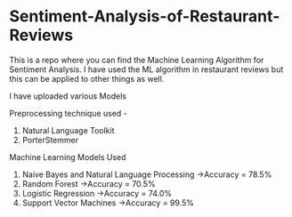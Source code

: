 # Sentiment-Analysis-of-Restaurant-Reviews

This is a repo where you can find the Machine Learning Algorithm for Sentiment Analysis.
I have used the ML algorithm in restaurant reviews but this can be applied to other things as well.

I have uploaded various Models

Preprocessing technique used - 
1. Natural Language Toolkit
2. PorterStemmer

Machine Learning Models Used
1. Naive Bayes and Natural Language Processing
   ->Accuracy = 78.5%
2. Random Forest
   ->Accuracy = 70.5%
4. Logistic Regression
   ->Accuracy = 74.0%
6. Support Vector Machines
   ->Accuracy = 99.5%
